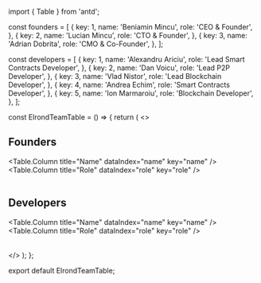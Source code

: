 import { Table } from 'antd';

const founders = [
  {
    key: 1,
    name: 'Beniamin Mincu',
    role: 'CEO & Founder',
  },
  {
    key: 2,
    name: 'Lucian Mincu',
    role: 'CTO & Founder',
  },
  {
    key: 3,
    name: 'Adrian Dobrita',
    role: 'CMO & Co-Founder',
  },
];

const developers = [
  {
    key: 1,
    name: 'Alexandru Ariciu',
    role: 'Lead Smart Contracts Developer',
  },
  {
    key: 2,
    name: 'Dan Voicu',
    role: 'Lead P2P Developer',
  },
  {
    key: 3,
    name: 'Vlad Nistor',
    role: 'Lead Blockchain Developer',
  },
  {
    key: 4,
    name: 'Andrea Echim',
    role: 'Smart Contracts Developer',
  },
  {
    key: 5,
    name: 'Ion Marmaroiu',
    role: 'Blockchain Developer',
  },
];

const ElrondTeamTable = () => {
  return (
    <>
      <h2>Founders</h2>
      <Table dataSource={founders}>
        <Table.Column title="Name" dataIndex="name" key="name" />
        <Table.Column title="Role" dataIndex="role" key="role" />
      </Table>
      <h2>Developers</h2>
      <Table dataSource={developers}>
        <Table.Column title="Name" dataIndex="name" key="name" />
        <Table.Column title="Role" dataIndex="role" key="role" />
      </Table>
    </>
  );
};

export default ElrondTeamTable;
